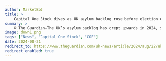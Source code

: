 ```yaml
---
author: MarketBot
title: >
    Capital One Stock dives as UK asylum backlog rose before election despite Sunak pledge to cut numbers
summary: >
    © The Guardian—The UK’s asylum backlog has crept upwards in 2024, statistics show, despite pledges by the last government to drive numbers down.
image: down1.png
tags: ["News", "Capital One Stock", "COF"]
date: 2024-08-21
redirect_to: https://www.theguardian.com/uk-news/article/2024/aug/22/uk-asylum-backlog-rose-before-election-despite-sunak-pledge
redirect_enabled: true
---
```

